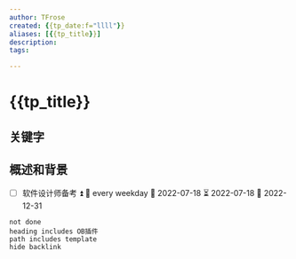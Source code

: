 ```yaml
---
author: TFrose
created: {{tp_date:f="llll"}}
aliases: [{{tp_title}}]
description:
tags:

---
```


# {{tp_title}}



## 关键字



## 概述和背景

- [ ] 软件设计师备考 ⏫ 🔁 every weekday 🛫 2022-07-18 ⏳ 2022-07-18 📅 2022-12-31

```tasks
not done
heading includes OB插件
path includes template
hide backlink
```


